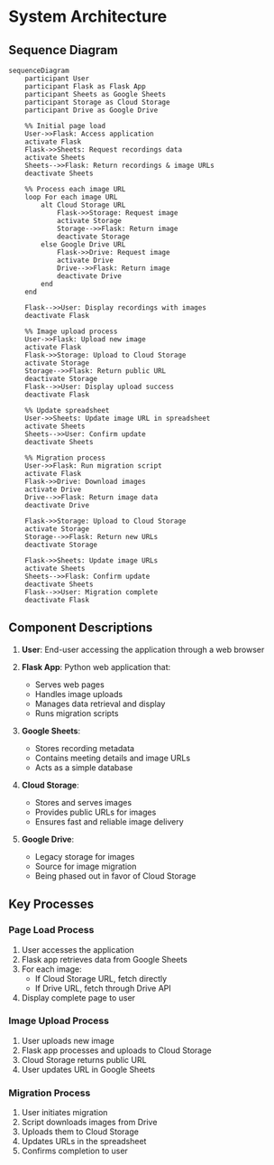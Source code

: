 # System Architecture

## Sequence Diagram

```mermaid
sequenceDiagram
    participant User
    participant Flask as Flask App
    participant Sheets as Google Sheets
    participant Storage as Cloud Storage
    participant Drive as Google Drive

    %% Initial page load
    User->>Flask: Access application
    activate Flask
    Flask->>Sheets: Request recordings data
    activate Sheets
    Sheets-->>Flask: Return recordings & image URLs
    deactivate Sheets
    
    %% Process each image URL
    loop For each image URL
        alt Cloud Storage URL
            Flask->>Storage: Request image
            activate Storage
            Storage-->>Flask: Return image
            deactivate Storage
        else Google Drive URL
            Flask->>Drive: Request image
            activate Drive
            Drive-->>Flask: Return image
            deactivate Drive
        end
    end
    
    Flask-->>User: Display recordings with images
    deactivate Flask

    %% Image upload process
    User->>Flask: Upload new image
    activate Flask
    Flask->>Storage: Upload to Cloud Storage
    activate Storage
    Storage-->>Flask: Return public URL
    deactivate Storage
    Flask-->>User: Display upload success
    deactivate Flask
    
    %% Update spreadsheet
    User->>Sheets: Update image URL in spreadsheet
    activate Sheets
    Sheets-->>User: Confirm update
    deactivate Sheets

    %% Migration process
    User->>Flask: Run migration script
    activate Flask
    Flask->>Drive: Download images
    activate Drive
    Drive-->>Flask: Return image data
    deactivate Drive
    
    Flask->>Storage: Upload to Cloud Storage
    activate Storage
    Storage-->>Flask: Return new URLs
    deactivate Storage
    
    Flask->>Sheets: Update image URLs
    activate Sheets
    Sheets-->>Flask: Confirm update
    deactivate Sheets
    Flask-->>User: Migration complete
    deactivate Flask
```

## Component Descriptions

1. **User**: End-user accessing the application through a web browser

2. **Flask App**: Python web application that:
   - Serves web pages
   - Handles image uploads
   - Manages data retrieval and display
   - Runs migration scripts

3. **Google Sheets**:
   - Stores recording metadata
   - Contains meeting details and image URLs
   - Acts as a simple database

4. **Cloud Storage**:
   - Stores and serves images
   - Provides public URLs for images
   - Ensures fast and reliable image delivery

5. **Google Drive**:
   - Legacy storage for images
   - Source for image migration
   - Being phased out in favor of Cloud Storage

## Key Processes

### Page Load Process
1. User accesses the application
2. Flask app retrieves data from Google Sheets
3. For each image:
   - If Cloud Storage URL, fetch directly
   - If Drive URL, fetch through Drive API
4. Display complete page to user

### Image Upload Process
1. User uploads new image
2. Flask app processes and uploads to Cloud Storage
3. Cloud Storage returns public URL
4. User updates URL in Google Sheets

### Migration Process
1. User initiates migration
2. Script downloads images from Drive
3. Uploads them to Cloud Storage
4. Updates URLs in the spreadsheet
5. Confirms completion to user
